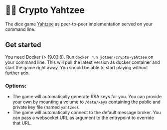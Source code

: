 # 🔑🎲 Crypto Yahtzee

The dice game [Yahtzee](https://en.wikipedia.org/wiki/Yahtzee) as peer-to-peer implementation served on your command line.

## Get started

You need Docker (> 19.03.8). Run `docker run jotaen/crypto-yahtzee` on your command line. This will pull the latest version as docker container and start the game right away. You should be able to start playing without further ado.

### Options:

- The game will automatically generate RSA keys for you. You can provide your own by mounting a volume to `/data/keys` containing the public and private key file (named `yahtzee`).
- The game will automatically connect to the default message broker. You can pass a websocket URL as argument to the entrypoint to override that URL.
